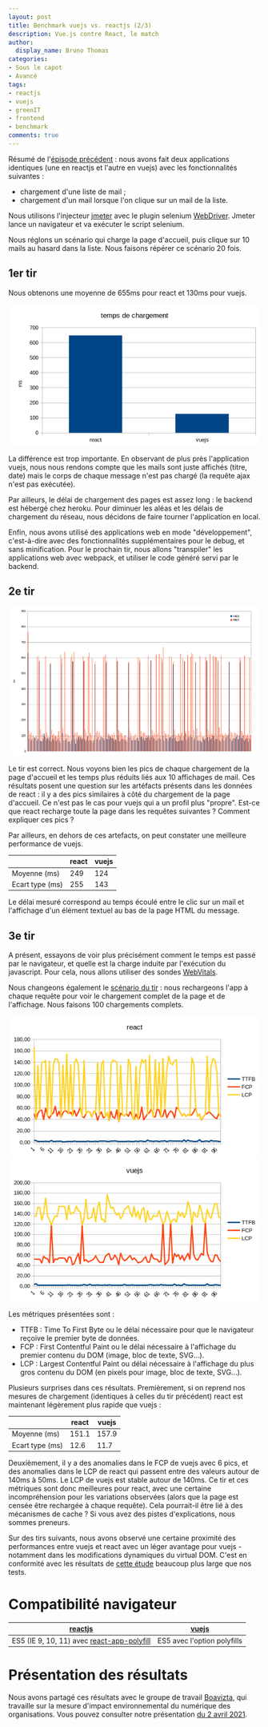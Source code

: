 ```yaml
---
layout: post
title: Benchmark vuejs vs. reactjs (2/3)
description: Vue.js contre React, le match
author:
  display_name: Bruno Thomas
categories:
- Sous le capot
- Avancé
tags:
- reactjs
- vuejs
- greenIT
- frontend
- benchmark
comments: true
---
```


Résumé de l'[épisode précédent]({{site.url}}/frontend-benchmark) : nous avons fait deux applications identiques (une en reactjs et l'autre en vuejs) avec les fonctionnalités suivantes :

* chargement d'une liste de mail ;
* chargement d'un mail lorsque l'on clique sur un mail de la liste.

Nous utilisons l'injecteur [jmeter](https://jmeter.apache.org/) avec le plugin selenium [WebDriver](https://jmeter-plugins.org/wiki/WebDriverTutorial/). Jmeter lance un navigateur et va exécuter le script selenium.

Nous réglons un scénario qui charge la page d'accueil, puis clique sur 10 mails au hasard dans la liste. Nous faisons répérer ce scénario 20 fois.

## 1er tir

Nous obtenons une moyenne de 655ms pour react et 130ms pour vuejs.

![diagramme](/images/frontend_benchmark/01-run-diagramme.png)

La différence est trop importante. En observant de plus près l'application vuejs, nous nous rendons compte que les mails sont juste affichés (titre, date) mais le corps de chaque message n'est pas chargé (la requête ajax n'est pas exécutée).

Par ailleurs, le délai de chargement des pages est assez long : le backend est hébergé chez heroku. Pour diminuer les aléas et les délais de chargement du réseau, nous décidons de faire tourner l'application en local.

Enfin, nous avons utilisé des applications web en mode "développement", c'est-à-dire avec des fonctionnalités supplémentaires pour le debug, et sans minification. Pour le prochain tir, nous allons "transpiler" les applications web avec webpack, et utiliser le code généré servi par le backend.

## 2e tir

![diagramme](/images/frontend_benchmark/02-run-diagramme.png)

Le tir est correct. Nous voyons bien les pics de chaque chargement de la page d'accueil et les temps plus réduits liés aux 10 affichages de mail. Ces résultats posent une question sur les artéfacts présents dans les données de react : il y a des pics similaires à côté du chargement de la page d'accueil. Ce n'est pas le cas pour vuejs qui a un profil plus "propre". Est-ce que react recharge toute la page dans les requêtes suivantes ? Comment expliquer ces pics ?

Par ailleurs, en dehors de ces artefacts, on peut constater une meilleure performance de vuejs.

|   |react | vuejs
| ---| --- | ------
| Moyenne (ms)   | 249 | 124
| Ecart type (ms)| 255 | 143

Le délai mesuré correspond au temps écoulé entre le clic sur un mail et l'affichage d'un élément textuel au bas de la page HTML du message.

## 3e tir

A présent, essayons de voir plus précisément comment le temps est passé par le navigateur, et quelle est la charge induite par l'exécution du javascript. Pour cela, nous allons utiliser des sondes [WebVitals](https://web.dev/vitals/).

Nous changeons également le [scénario du tir](https://github.com/iroco-co/frontend-benchmark/tree/master/reports/05-run-2021-03-30) : nous rechargeons l'app à chaque requête pour voir le chargement complet de la page et de l'affichage. Nous faisons 100 chargements complets.

![analytics react](/images/frontend_benchmark/analytics-react.png)
![analytics vuejs](/images/frontend_benchmark/analytics-vuejs.png)

Les métriques présentées sont :
* TTFB : Time To First Byte ou le délai nécessaire pour que le navigateur reçoive le premier byte de données.
* FCP : First Contentful Paint ou le délai nécessaire à l'affichage du premier contenu du DOM (image, bloc de texte, SVG...).
* LCP : Largest Contentful Paint ou délai nécessaire à l'affichage du plus gros contenu du DOM (en pixels pour image, bloc de texte, SVG...).

Plusieurs surprises dans ces résultats. Premièrement, si on reprend nos mesures de chargement (identiques à celles du tir précédent) react est maintenant légèrement plus rapide que vuejs :

|   |react | vuejs
| ---| --- | ------
| Moyenne (ms)   | 151.1 | 157.9
| Ecart type (ms) | 12.6 | 11.7

Deuxièmement, il y a des anomalies dans le FCP de vuejs avec 6 pics, et des anomalies dans le LCP de react qui passent entre des valeurs autour de 140ms à 50ms. Le LCP de vuejs est stable autour de 140ms. Ce tir et ces métriques sont donc meilleures pour react, avec une certaine incompréhension pour les variations observées (alors que la page est censée être rechargée à chaque requête). Cela pourrait-il être lié à des mécanismes de cache ? Si vous avez des pistes d'explications, nous sommes preneurs.

Sur des tirs suivants, nous avons observé une certaine proximité des performances entre vuejs et react avec un léger avantage pour vuejs - notamment dans les modifications dynamiques du virtual DOM. C'est en conformité avec les résultats de [cette étude](https://rawgit.com/krausest/js-framework-benchmark/master/webdriver-ts-results/table.html) beaucoup plus large que nos tests.

# Compatibilité navigateur

| [reactjs](https://create-react-app.dev/docs/supported-browsers-features/) | [vuejs](https://cli.vuejs.org/guide/browser-compatibility.html)
| --- | ---
| ES5 (IE 9, 10, 11) avec [react-app-polyfill](https://github.com/facebook/create-react-app/blob/main/packages/react-app-polyfill/README.md) | ES5 avec l'option polyfills

# Présentation des résultats

Nous avons partagé ces résultats avec le groupe de travail [Boavizta](https://boavizta.org/), qui travaille sur la mesure d'impact environnemental du numérique des organisations. Vous pouvez consulter notre présentation [du 2 avril 2021](https://github.com/iroco-co/frontend-benchmark/tree/master/slideshow).
